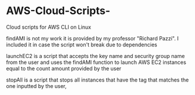 # AWS-Cloud-Scripts-
Cloud scripts for AWS CLI on Linux

findAMI is not my work it is provided by my professor "Richard Pazzi". I included it in case the script won't break due to dependencies

launchEC2 is a script that accepts the key name and security group name from the user and uses the findAMI function to launch AWS EC2 instances equal to the count amount provided by the user

stopAll is a script that stops all instances that have the tag that matches the one inputted by the user,
